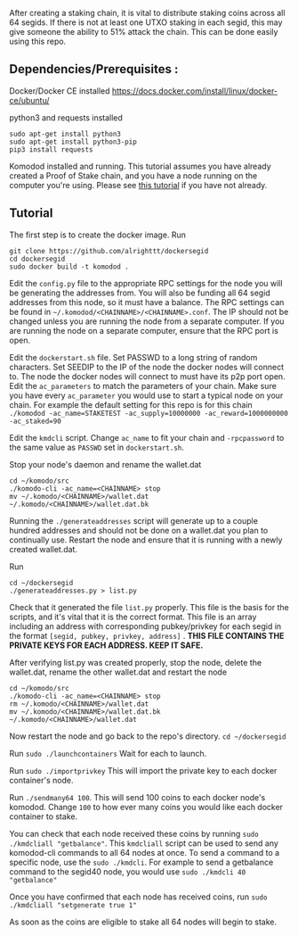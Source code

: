 After creating a staking chain, it is vital to distribute staking coins across all 64 segids. If there is not at least one UTXO staking in each segid, this may give someone the ability to 51% attack the chain. This can be done easily using this repo.

 

## Dependencies/Prerequisites :
Docker/Docker CE installed https://docs.docker.com/install/linux/docker-ce/ubuntu/

python3 and requests installed 
```shell 
sudo apt-get install python3
sudo apt-get install python3-pip
pip3 install requests
```

Komodod installed and running. This tutorial assumes you have already created a Proof of Stake chain, and you have a node running on the computer you're using. Please see [this tutorial](https://komodo-platform.readthedocs.io/en/latest/komodo/create-Komodo-Assetchain.html) if you have not already.

## Tutorial

The first step is to create the docker image. Run 
```shell
git clone https://github.com/alrighttt/dockersegid
cd dockersegid
sudo docker build -t komodod .
``` 

Edit the `config.py` file to the appropriate RPC settings for the node you will be generating the addresses from. You will also be funding all 64 segid addresses from this node, so it must have a balance. The RPC settings can be found in `~/.komodod/<CHAINNAME>/<CHAINNAME>.conf`. The IP should not be changed unless you are running the node from a separate computer. If you are running the node on a separate computer, ensure that the RPC port is open. 

Edit the `dockerstart.sh` file. Set PASSWD to a long string of random characters. Set SEEDIP to the IP of the node the docker nodes will connect to. The node the docker nodes will connect to must have its p2p port open. Edit the `ac_parameters` to match the parameters of your chain. Make sure you have every `ac_parameter` you would use to start a typical node on your chain. For example the default setting for this repo is for this chain `./komodod -ac_name=STAKETEST -ac_supply=10000000 -ac_reward=1000000000 -ac_staked=90`

Edit the `kmdcli` script. Change `ac_name` to fit your chain and `-rpcpassword` to the same value as `PASSWD` set in `dockerstart.sh`.

Stop your node's daemon and rename the wallet.dat
```shell
cd ~/komodo/src
./komodo-cli -ac_name=<CHAINNAME> stop
mv ~/.komodo/<CHAINNAME>/wallet.dat ~/.komodo/<CHAINNAME>/wallet.dat.bk
```
Running the `./generateaddresses` script will generate up to a couple hundred addresses and should not be done on a wallet.dat you plan to continually use. Restart the node and ensure that it is running with a newly created wallet.dat. 

Run 
```shell
cd ~/dockersegid
./generateaddresses.py > list.py
```
Check that it generated the file `list.py` properly. This file is the basis for the scripts, and it's vital that it is the correct format. This file is an array including an address with corresponding pubkey/privkey for each segid in the format `[segid, pubkey, privkey, address]` . 
**THIS FILE CONTAINS THE PRIVATE KEYS FOR EACH ADDRESS. KEEP IT SAFE.**

After verifying list.py was created properly, stop the node, delete the wallet.dat, rename the other wallet.dat and restart the node
```shell
cd ~/komodo/src
./komodo-cli -ac_name=<CHAINNAME> stop
rm ~/.komodo/<CHAINNAME>/wallet.dat
mv ~/.komodo/<CHAINNAME>/wallet.dat.bk ~/.komodo/<CHAINNAME>/wallet.dat
```
Now restart the node and go back to the repo's directory. `cd ~/dockersegid`

Run `sudo ./launchcontainers` Wait for each to launch.

Run `sudo ./importprivkey` This will import the private key to each docker container's node.

Run `./sendmany64 100`. This will send 100 coins to each docker node's komodod. Change `100` to how ever many coins you would like each docker container to stake. 

You can check that each node received these coins by running `sudo ./kmdcliall "getbalance"`. This `kmdcliall` script can be used to send any komodod-cli commands to all 64 nodes at once. To send a command to a specific node, use the `sudo ./kmdcli`. For example to send a getbalance command to the segid40 node, you would use `sudo ./kmdcli 40 "getbalance"` 

Once you have confirmed that each node has received coins, run `sudo ./kmdcliall "setgenerate true 1"`

As soon as the coins are eligible to stake all 64 nodes will begin to stake.
